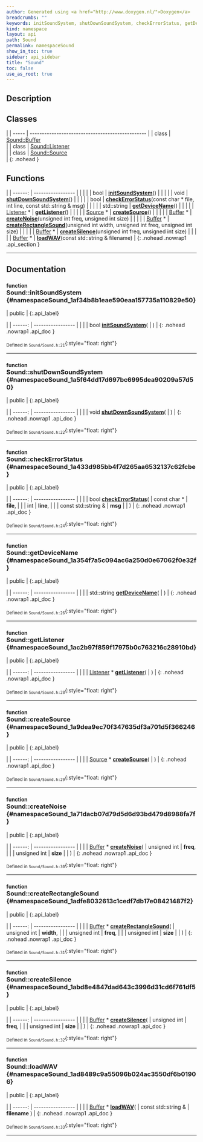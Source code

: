 ```yaml
---
author: Generated using <a href="http://www.doxygen.nl/">Doxygen</a>
breadcrumbs: ""
keywords: initSoundSystem, shutDownSoundSystem, checkErrorStatus, getDeviceName, getListener, createSource, createNoise, createRectangleSound, createSilence, loadWAV
kind: namespace
layout: api
path: Sound
permalink: namespaceSound
show_in_toc: true
sidebar: api_sidebar
title: "Sound"
toc: false
use_as_root: true
---
```


## Description





## Classes

|
| ----- | ------------------------------------------------ | 
| class | [Sound::Buffer](classSound_1_1Buffer) <br/>      | 
| class | [Sound::Listener](classSound_1_1Listener) <br/>  | 
| class | [Sound::Source](classSound_1_1Source) <br/>      | 
{: .nohead }

## Functions

|
| ------: | ----------------- |
|  | |
| bool | **[initSoundSystem](#namespaceSound_1af34b8b1eae590eaa157735a110829e50)**() |
|  | |
| void | **[shutDownSoundSystem](#namespaceSound_1a5f64dd17d697bc6995dea90209a57d50)**() |
|  | |
| bool | **[checkErrorStatus](#namespaceSound_1a433d985bb4f7d265aa6532137c62fcbe)**(const char * file, int line, const std::string & msg) |
|  | |
| std::string | **[getDeviceName](#namespaceSound_1a354f7a5c094ac6a250d0e67062f0e32f)**() |
|  | |
| [Listener](classSound_1_1Listener) * | **[getListener](#namespaceSound_1ac2b97f859f17975b0c763216c28910bd)**() |
|  | |
| [Source](classSound_1_1Source) * | **[createSource](#namespaceSound_1a9dea9ec70f347635df3a701d5f366246)**() |
|  | |
| [Buffer](classSound_1_1Buffer) * | **[createNoise](#namespaceSound_1a71dacb07d79d5d6d93bd479d8988fa7f)**(unsigned int freq, unsigned int size) |
|  | |
| [Buffer](classSound_1_1Buffer) * | **[createRectangleSound](#namespaceSound_1adfe8032613c1cedf7db17e08421487f2)**(unsigned int width, unsigned int freq, unsigned int size) |
|  | |
| [Buffer](classSound_1_1Buffer) * | **[createSilence](#namespaceSound_1abd8e4847dad643c3996d31cd6f761df5)**(unsigned int freq, unsigned int size) |
|  | |
| [Buffer](classSound_1_1Buffer) * | **[loadWAV](#namespaceSound_1ad8489c9a55096b024ac3550df6b01906)**(const std::string & filename) |
{: .nohead .nowrap1 .api_section }


-------------------------------------------------------------------

## Documentation

### <small>function</small><br/> Sound::initSoundSystem {#namespaceSound_1af34b8b1eae590eaa157735a110829e50}

| public |
{:.api_label}

|
| ------: | ----------------- |
|  |
| bool **[initSoundSystem](#namespaceSound_1af34b8b1eae590eaa157735a110829e50)**( |  ) |
{: .nohead .nowrap1 .api_doc }





<sub>Defined in `Sound/Sound.h:21`</sub>{:style="float: right"}

-------------------------------------------------------------------

### <small>function</small><br/> Sound::shutDownSoundSystem {#namespaceSound_1a5f64dd17d697bc6995dea90209a57d50}

| public |
{:.api_label}

|
| ------: | ----------------- |
|  |
| void **[shutDownSoundSystem](#namespaceSound_1a5f64dd17d697bc6995dea90209a57d50)**( |  ) |
{: .nohead .nowrap1 .api_doc }





<sub>Defined in `Sound/Sound.h:22`</sub>{:style="float: right"}

-------------------------------------------------------------------

### <small>function</small><br/> Sound::checkErrorStatus {#namespaceSound_1a433d985bb4f7d265aa6532137c62fcbe}

| public |
{:.api_label}

|
| ------: | ----------------- |
|  |
| bool **[checkErrorStatus](#namespaceSound_1a433d985bb4f7d265aa6532137c62fcbe)**( | const char * | **file**, |
| | int | **line**, |
| | const std::string & | **msg** |
|   ) |
{: .nohead .nowrap1 .api_doc }





<sub>Defined in `Sound/Sound.h:24`</sub>{:style="float: right"}

-------------------------------------------------------------------

### <small>function</small><br/> Sound::getDeviceName {#namespaceSound_1a354f7a5c094ac6a250d0e67062f0e32f}

| public |
{:.api_label}

|
| ------: | ----------------- |
|  |
| std::string **[getDeviceName](#namespaceSound_1a354f7a5c094ac6a250d0e67062f0e32f)**( |  ) |
{: .nohead .nowrap1 .api_doc }





<sub>Defined in `Sound/Sound.h:26`</sub>{:style="float: right"}

-------------------------------------------------------------------

### <small>function</small><br/> Sound::getListener {#namespaceSound_1ac2b97f859f17975b0c763216c28910bd}

| public |
{:.api_label}

|
| ------: | ----------------- |
|  |
| [Listener](classSound_1_1Listener) * **[getListener](#namespaceSound_1ac2b97f859f17975b0c763216c28910bd)**( |  ) |
{: .nohead .nowrap1 .api_doc }





<sub>Defined in `Sound/Sound.h:28`</sub>{:style="float: right"}

-------------------------------------------------------------------

### <small>function</small><br/> Sound::createSource {#namespaceSound_1a9dea9ec70f347635df3a701d5f366246}

| public |
{:.api_label}

|
| ------: | ----------------- |
|  |
| [Source](classSound_1_1Source) * **[createSource](#namespaceSound_1a9dea9ec70f347635df3a701d5f366246)**( |  ) |
{: .nohead .nowrap1 .api_doc }





<sub>Defined in `Sound/Sound.h:29`</sub>{:style="float: right"}

-------------------------------------------------------------------

### <small>function</small><br/> Sound::createNoise {#namespaceSound_1a71dacb07d79d5d6d93bd479d8988fa7f}

| public |
{:.api_label}

|
| ------: | ----------------- |
|  |
| [Buffer](classSound_1_1Buffer) * **[createNoise](#namespaceSound_1a71dacb07d79d5d6d93bd479d8988fa7f)**( | unsigned int | **freq**, |
| | unsigned int | **size** |
|   ) |
{: .nohead .nowrap1 .api_doc }





<sub>Defined in `Sound/Sound.h:30`</sub>{:style="float: right"}

-------------------------------------------------------------------

### <small>function</small><br/> Sound::createRectangleSound {#namespaceSound_1adfe8032613c1cedf7db17e08421487f2}

| public |
{:.api_label}

|
| ------: | ----------------- |
|  |
| [Buffer](classSound_1_1Buffer) * **[createRectangleSound](#namespaceSound_1adfe8032613c1cedf7db17e08421487f2)**( | unsigned int | **width**, |
| | unsigned int | **freq**, |
| | unsigned int | **size** |
|   ) |
{: .nohead .nowrap1 .api_doc }





<sub>Defined in `Sound/Sound.h:31`</sub>{:style="float: right"}

-------------------------------------------------------------------

### <small>function</small><br/> Sound::createSilence {#namespaceSound_1abd8e4847dad643c3996d31cd6f761df5}

| public |
{:.api_label}

|
| ------: | ----------------- |
|  |
| [Buffer](classSound_1_1Buffer) * **[createSilence](#namespaceSound_1abd8e4847dad643c3996d31cd6f761df5)**( | unsigned int | **freq**, |
| | unsigned int | **size** |
|   ) |
{: .nohead .nowrap1 .api_doc }





<sub>Defined in `Sound/Sound.h:32`</sub>{:style="float: right"}

-------------------------------------------------------------------

### <small>function</small><br/> Sound::loadWAV {#namespaceSound_1ad8489c9a55096b024ac3550df6b01906}

| public |
{:.api_label}

|
| ------: | ----------------- |
|  |
| [Buffer](classSound_1_1Buffer) * **[loadWAV](#namespaceSound_1ad8489c9a55096b024ac3550df6b01906)**( | const std::string & | **filename** ) |
{: .nohead .nowrap1 .api_doc }





<sub>Defined in `Sound/Sound.h:33`</sub>{:style="float: right"}

-------------------------------------------------------------------

